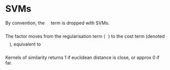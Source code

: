 # SVMs

By convention, the <img src="/notes/tex/d74399227ae7f06fb8b82d97e71fc538.svg?invert_in_darkmode&sanitize=true" align=middle width=11.664849899999997pt height=27.77565449999998pt/> term is dropped with SVMs.

The factor moves from the regularisation term (<img src="/notes/tex/fd8be73b54f5436a5cd2e73ba9b6bfa9.svg?invert_in_darkmode&sanitize=true" align=middle width=9.58908224999999pt height=22.831056599999986pt/>) to the cost term (denoted <img src="/notes/tex/9b325b9e31e85137d1de765f43c0f8bc.svg?invert_in_darkmode&sanitize=true" align=middle width=12.92464304999999pt height=22.465723500000017pt/>), equivalent to <img src="/notes/tex/df89074a4fba3fcedacb4a5dc3361bea.svg?invert_in_darkmode&sanitize=true" align=middle width=7.796853899999999pt height=27.77565449999998pt/>

Kernels of similarity returns 1 if euclidean distance is close, or approx 0 if far.
